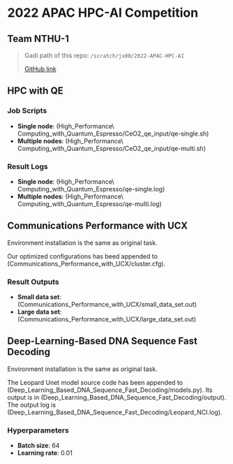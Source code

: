 # 2022 APAC HPC-AI Competition
## Team NTHU-1

> Gadi path of this repo: `/scratch/jx00/2022-APAC-HPC-AI`
> 
> [GitHub link](https://github.com/nevikw39/2022-APAC-HPC-AI/)

## HPC with QE

### Job Scripts

- **Single node**: (High_Performance\ Computing_with_Quantum_Espresso/CeO2_qe_input/qe-single.sh)
- **Multiple nodes**: (High_Performance\ Computing_with_Quantum_Espresso/CeO2_qe_input/qe-multi.sh)

### Result Logs

- **Single node**: (High_Performance\ Computing_with_Quantum_Espresso/qe-single.log)
- **Multiple nodes**: (High_Performance\ Computing_with_Quantum_Espresso/qe-multi.log)

## Communications Performance with UCX

Environment installation is the same as original task.

Our optimized configurations has beed appended to (Communications_Performance_with_UCX/cluster.cfg).

### Result Outputs

- **Small data set**: (Communications_Performance_with_UCX/small_data_set.out)
- **Large data set**: (Communications_Performance_with_UCX/large_data_set.out)

## Deep-Learning-Based DNA Sequence Fast Decoding

Environment installation is the same as original task.

The Leopard Unet model source code has been appended to (Deep_Learning_Based_DNA_Sequence_Fast_Decoding/models.py). Its output is in (Deep_Learning_Based_DNA_Sequence_Fast_Decoding/output). The output log is (Deep_Learning_Based_DNA_Sequence_Fast_Decoding/Leopard_NCI.log).

### Hyperparameters

- **Batch size**: 64
- **Learning rate**: 0.01
